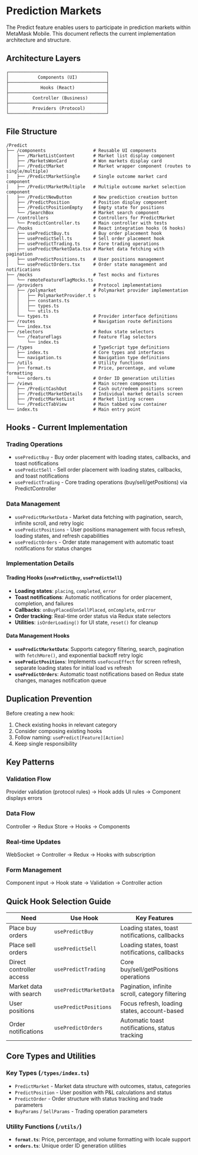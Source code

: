 # Prediction Markets

The Predict feature enables users to participate in prediction markets within MetaMask Mobile. This document reflects the current implementation architecture and structure.

## Architecture Layers

```
┌─────────────────────────────────────┐
│           Components (UI)           │
├─────────────────────────────────────┤
│            Hooks (React)            │
├─────────────────────────────────────┤
│         Controller (Business)       │
├─────────────────────────────────────┤
│         Providers (Protocol)        │
└─────────────────────────────────────┘
```

## File Structure

```
/Predict
├── /components                  # Reusable UI components
│   ├── /MarketListContent       # Market list display component
│   ├── /MarketsWonCard          # Won markets display card
│   ├── /PredictMarket           # Market wrapper component (routes to single/multiple)
│   ├── /PredictMarketSingle     # Single outcome market card component
│   ├── /PredictMarketMultiple   # Multiple outcome market selection component
│   ├── /PredictNewButton        # New prediction creation button
│   ├── /PredictPosition         # Position display component
│   ├── /PredictPositionEmpty    # Empty state for positions
│   └── /SearchBox               # Market search component
├── /controllers                 # Controllers for PredictMarket
│   └── PredictController.ts     # Main controller with tests
├── /hooks                       # React integration hooks (6 hooks)
│   ├── usePredictBuy.ts         # Buy order placement hook
│   ├── usePredictSell.ts        # Sell order placement hook
│   ├── usePredictTrading.ts     # Core trading operations
│   ├── usePredictMarketData.tsx # Market data fetching with pagination
│   ├── usePredictPositions.ts   # User positions management
│   └── usePredictOrders.tsx     # Order state management and notifications
├── /mocks                       # Test mocks and fixtures
│   └── remoteFeatureFlagMocks.ts
├── /providers                   # Protocol implementations
│   ├── /polymarket              # Polymarket provider implementation
│   │   ├── PolymarketProvider.t s
│   │   ├── constants.ts
│   │   ├── types.ts
│   │   └── utils.ts
│   └── types.ts                 # Provider interface definitions
├── /routes                      # Navigation route definitions
│   └── index.tsx
├── /selectors                   # Redux state selectors
│   └── /featureFlags            # Feature flag selectors
│       └── index.ts
├── /types                       # TypeScript type definitions
│   ├── index.ts                 # Core types and interfaces
│   └── navigation.ts            # Navigation type definitions
├── /utils                       # Utility functions
│   ├── format.ts                # Price, percentage, and volume formatting
│   └── orders.ts                # Order ID generation utilities
├── /views                       # Main screen components
│   ├── /PredictCashOut          # Cash out/redeem positions screen
│   ├── /PredictMarketDetails    # Individual market details screen
│   ├── /PredictMarketList       # Market listing screen
│   └── /PredictTabView          # Main tabbed view container
└── index.ts                     # Main entry point
```

## Hooks - Current Implementation

### Trading Operations

- `usePredictBuy` - Buy order placement with loading states, callbacks, and toast notifications
- `usePredictSell` - Sell order placement with loading states, callbacks, and toast notifications
- `usePredictTrading` - Core trading operations (buy/sell/getPositions) via PredictController

### Data Management

- `usePredictMarketData` - Market data fetching with pagination, search, infinite scroll, and retry logic
- `usePredictPositions` - User positions management with focus refresh, loading states, and refresh capabilities
- `usePredictOrders` - Order state management with automatic toast notifications for status changes

### Implementation Details

#### Trading Hooks (`usePredictBuy`, `usePredictSell`)

- **Loading states**: `placing`, `completed`, `error`
- **Toast notifications**: Automatic notifications for order placement, completion, and failures
- **Callbacks**: `onBuyPlaced`/`onSellPlaced`, `onComplete`, `onError`
- **Order tracking**: Real-time order status via Redux state selectors
- **Utilities**: `isOrderLoading()` for UI state, `reset()` for cleanup

#### Data Management Hooks

- **`usePredictMarketData`**: Supports category filtering, search, pagination with `fetchMore()`, and exponential backoff retry logic
- **`usePredictPositions`**: Implements `useFocusEffect` for screen refresh, separate loading states for initial load vs refresh
- **`usePredictOrders`**: Automatic toast notifications based on Redux state changes, manages notification queue

## Duplication Prevention

Before creating a new hook:

1. Check existing hooks in relevant category
2. Consider composing existing hooks
3. Follow naming: `usePredict[Feature][Action]`
4. Keep single responsibility

## Key Patterns

### Validation Flow

Provider validation (protocol rules) → Hook adds UI rules → Component displays errors

### Data Flow

Controller → Redux Store → Hooks → Components

### Real-time Updates

WebSocket → Controller → Redux → Hooks with subscription

### Form Management

Component input → Hook state → Validation → Controller action

## Quick Hook Selection Guide

| Need                     | Use Hook               | Key Features                                    |
| ------------------------ | ---------------------- | ----------------------------------------------- |
| Place buy orders         | `usePredictBuy`        | Loading states, toast notifications, callbacks  |
| Place sell orders        | `usePredictSell`       | Loading states, toast notifications, callbacks  |
| Direct controller access | `usePredictTrading`    | Core buy/sell/getPositions operations           |
| Market data with search  | `usePredictMarketData` | Pagination, infinite scroll, category filtering |
| User positions           | `usePredictPositions`  | Focus refresh, loading states, account-based    |
| Order notifications      | `usePredictOrders`     | Automatic toast notifications, status tracking  |

## Core Types and Utilities

### Key Types (`/types/index.ts`)

- `PredictMarket` - Market data structure with outcomes, status, categories
- `PredictPosition` - User position with P&L calculations and status
- `PredictOrder` - Order structure with status tracking and trade parameters
- `BuyParams` / `SellParams` - Trading operation parameters

### Utility Functions (`/utils/`)

- **`format.ts`**: Price, percentage, and volume formatting with locale support
- **`orders.ts`**: Unique order ID generation utilities

